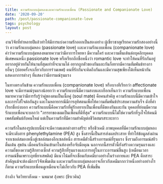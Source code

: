```yaml
---
title: ความรักเเบบลุ่มหลงเเละความรักเเบบเพื่อน (Passionate and Companionate Love)
date: '2020-09-20'
path: /post/passionate-companionate-love
tags: psychology
layout: post
---
```


งานวิจัยที่ทำหลายปีแล้วทำให้มีการแบ่งความรักออกเป็นสองอย่าง ผู้เชี่ยวชาญเรียกความรักสองอย่างนี้ว่า ความรักแบบลุ่มหลง (passionate love) เเละความรักแบบเพื่อน (companionate love) คำว่าความรักแบบลุ่มหลงหมายความว่ามีอาการโหยหา มีความใคร่ และความตื่นเต้นต่อบุคลิกบุคคลพิเศษคนหนึ่ง passionate love หรือเรียกอีกชื่อหนึ่งว่า romantic love จะทำให้คนที่รักกันอยู่อยากอยู่ด้วยกันให้นานที่สุดเท่าที่จะนานได้ อยากถูกตัวของกันและกันก็อยากมีความสัมพันธ์ทางกายอื่นๆ (บ่อยครั้งจะเกี่ยวกับการร่วมเพศ) คนที่รักกันจะคิดถึงกันและมีความสุขเพียงได้เห็นหน้ากัน แสดงอาการต่างๆ ที่แสดงว่ามีอารมณ์รุนแรง

ในทางตรงกันข้าม ความรักแบบเพื่อน (companionate love) หรือบางทีเรียกว่า affectionate love จะมีอารมณ์รุนแรงน้อยกว่า ความรักแบบนี้มีความสงบและเยือกเย็นกว่า ความรักแบบเพื่อนหมายความว่ามีการรับรู้ว่าคู่ของตนเป็นเนื้อคู่ (soul mate) คือคนสำคัญ ความรักแบบนี้มีความเข้าใจและการใส่ใจต่อกันสูง และในหลายกรณีมีการอุทิศตนเพื่อให้ความสัมพันธ์ประสบความสำเร็จ ดังที่คำเรียกชื่อบ่งบอก ความรักแบบนี้คือความรักที่คู่รักอยากเป็นเพื่อนที่ดีของกันและกัน บุคคลที่ย่อมมีความรักแบบเพื่อนจะบอกว่า "ภรรยาของผมเป็นเพื่อนที่ดีที่สุด" ความรักแบบนี้ไม่ใช่ความรักที่จูงใจให้คนมีเพศสัมพันธ์กับคนใหม่ แต่เป็นความรักที่มีความสำคัญต่อชีวิตสมรสระยะยาว

ความรักในสองรูปแบบนี้น่าจะมีความแตกต่างทางสรีระ หรือชีวเคมี ภาพบุคคลที่มีความรักแบบลุ่มหลงจะมีระดับสาร phenylethylamine (PEA) สูง ซึ่งสารนี้เป็นสารส่งผลประสาท ที่ทำให้ข้อมูลส่งผ่านจากเซลล์สมองหนึ่งสู่เซลล์สมองอีกเซลล์หนึ่ง สารเคมีตัวนี้สร้างอารมณ์ที่รุนแรง ซึ่งรวมถึงอารมณ์สยิว ตื่นเต้น สุขล้น เมื่อคนรักเดินเข้ามาในห้องหรือจับมือคุณ นอกจากนี้สารตัวนี้ยังสร้างความรุนแรงและความถี่ของความรู้สึกทางเซ็กส์ ความรู้สึกที่รุนแรงและการอยู่ในภาวะอารมณ์ขึ้นสูง (เหมือนเวลาอารมณ์ขึ้นเพราะฤทธิ์ยาเสพติด) มีแนวโน้มที่จะเชื่อมกับเคมีบางอย่างในร่างกายและ PEA คือสาระสำคัญแม้จะต้องมีการวิจัยเพิ่มเติม และความรักเเบบลุ่มหลงอาจเกี่ยวกับเคมีมากกว่าหนึ่งอย่างอย่างไรก็ตาม ความรักแบบเพื่อนดูเหมือนจะไม่เกี่ยวกับ PEA ที่เพิ่มขึ้น

อ้างอิง
จิตวิทยาสังคม - นพมาศ อุ้งพระ (ธีรเวคิน)
